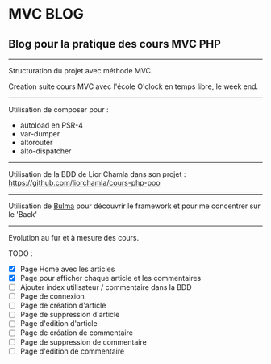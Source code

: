 # MVC BLOG

## Blog pour la pratique des cours MVC PHP

---

Structuration du projet avec méthode MVC.

Creation suite cours MVC avec l'école O'clock en temps libre, le week end.

---

Utilisation de composer pour :
- autoload en PSR-4
- var-dumper
- altorouter
- alto-dispatcher

---

Utilisation de la BDD de Lior Chamla dans son projet : https://github.com/liorchamla/cours-php-poo

---

Utilisation de [Bulma](https://bulma.io/) pour découvrir le framework et pour me concentrer sur le 'Back'

---

Evolution au fur et à mesure des cours.

TODO : 
-[x] Page Home avec les articles
-[x] Page pour afficher chaque article et les commentaires
-[ ] Ajouter index utilisateur / commentaire dans la BDD
-[ ] Page de connexion
-[ ] Page de création d'article
-[ ] Page de suppression d'article
-[ ] Page d'edition d'article
-[ ] Page de création de commentaire
-[ ] Page de suppression de commentaire
-[ ] Page d'edition de commentaire